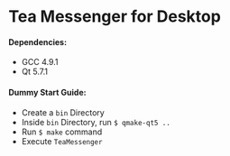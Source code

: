 # Tea Messenger for Desktop

#### Dependencies:
- GCC 4.9.1
- Qt 5.7.1

#### Dummy Start Guide:
- Create a `bin` Directory
- Inside `bin` Directory, run `$ qmake-qt5 ..`
- Run `$ make` command
- Execute `TeaMessenger`
